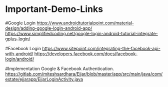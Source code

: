# Important-Demo-Links

#Google Login
https://www.androidtutorialpoint.com/material-design/adding-google-login-android-app/
https://www.simplifiedcoding.net/google-login-android-tutorial-integrate-gplus-login/


#Facebook Login
https://www.sitepoint.com/integrating-the-facebook-api-with-android/
https://developers.facebook.com/docs/facebook-login/android/

#Implementation Google & Facebook Authentication.
https://gitlab.com/miteshsardhara/Ejjar/blob/master/app/src/main/java/com/estate/ejjarapp/EjjarLoginActivity.java
